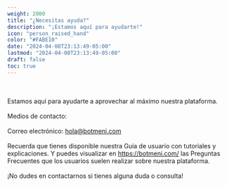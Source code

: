 ```yaml
---
weight: 2000
title: "¿Necesitas ayuda?"
description: "¡Estamos aquí para ayudarte!"
icon: "person_raised_hand"
color: "#FABE10"
date: "2024-04-08T23:13:49-05:00"
lastmod: "2024-04-08T23:13:49-05:00"
draft: false
toc: true
---
```

<br></br>
Estamos aquí para ayudarte a aprovechar al máximo nuestra plataforma.<br></br>
Medios de contacto:<br></br>
Correo electrónico: hola@botmeni.com<br></br>
Recuerda que tienes disponible nuestra Guía de usuario con tutoriales y explicaciones. Y puedes visualizar en <https://botmeni.com/> las Preguntas Frecuentes que los usuarios suelen realizar sobre nuestra plataforma.<br></br>
¡No dudes en contactarnos si tienes alguna duda o consulta!   

